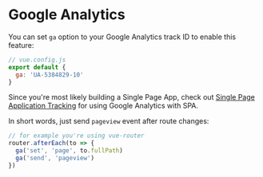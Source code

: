 # Google Analytics

You can set `ga` option to your Google Analytics track ID to enable this feature:

```js
// vue.config.js
export default {
  ga: 'UA-5384829-10'
}
```

Since you're most likely building a Single Page App, check out  [Single Page Application Tracking](https://developers.google.com/analytics/devguides/collection/analyticsjs/single-page-applications) for using Google Analytics with SPA.

In short words, just send `pageview` event after route changes:

```js
// for example you're using vue-router
router.afterEach(to => {
  ga('set', 'page', to.fullPath)
  ga('send', 'pageview')
})
```
